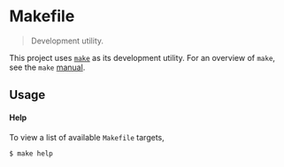 <!--

Copyright (c) 2021 The Homeward Bound Authors.

-->

# Makefile

> Development utility.

This project uses [`make`][make] as its development utility. For an overview of `make`, see the `make` [manual][make]. 


## Usage

#### Help

To view a list of available `Makefile` targets,

```bash
$ make help
```

<section class="links">

[make]: https://www.gnu.org/software/make/manual/make.html#Introduction

</section>

<!-- /.links -->
